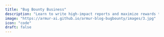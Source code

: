 ```yaml
---
title: "Bug Bounty Business"
description: "Learn to write high-impact reports and maximize rewards through effective communication with program owners."
image: "https://armur-ai.github.io/armur-blog-bugbounty/images/3.jpg"
icon: "code"
draft: false
---
```



